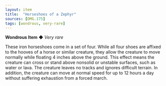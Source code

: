 ```yaml
---
layout: item
title:  "Horseshoes of a Zephyr"
sources: [DMG.175]
tags: [wondrous, very-rare]
---
```


**Wondrous Item** ◆ *Very rare*

These iron horseshoes come in a set of four. While all four shoes are affixed to the hooves of a horse or similar creature, they allow the creature to move normally while floating 4 inches above the ground. This effect means the creature can cross or stand above nonsolid or unstable surfaces, such as water or lava. The creature leaves no tracks and ignores difficult terrain. In addition, the creature can move at normal speed for up to 12 hours a day without suffering exhaustion from a forced march.